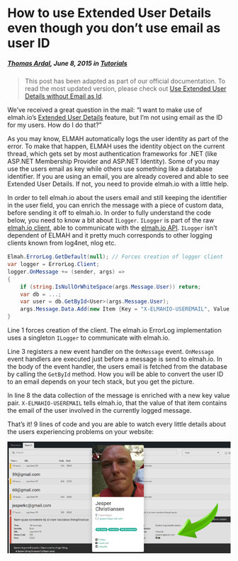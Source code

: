 # How to use Extended User Details even though you don’t use email as user ID

##### [Thomas Ardal](http://elmah.io/about/), June 8, 2015 in [Tutorials](/category/tutorials/)

> This post has been adapted as part of our official documentation. To read the most updated version, please check out [Use Extended User Details without Email as Id](http://docs.elmah.io/use-extended-user-details-without-email-as-id/).

We’ve received a great question in the mail: “I want to make use of elmah.io’s [Extended User Details](http://blog.elmah.io/extended-user-details/) feature, but I’m not using email as the ID for my users. How do I do that?”

As you may know, ELMAH automatically logs the user identity as part of the error. To make that happen, ELMAH uses the identity object on the current thread, which gets set by most authentication frameworks for .NET (like ASP.NET Membership Provider and ASP.NET Identity). Some of you may use the users email as key while others use something like a database identifier. If you are using an email, you are already covered and able to see Extended User Details. If not, you need to provide elmah.io with a little help.

In order to tell elmah.io about the users email and still keeping the identifier in the user field, you can enrich the message with a piece of custom data, before sending it off to elmah.io. In order to fully understand the code below, you need to know a bit about ```ILogger```. ```ILogger``` is part of the raw [elmah.io client](http://www.nuget.org/packages/elmah.io.client/2.0.24), able to communicate with the [elmah.io API](https://elmah.io/api/v2). ```ILogger``` isn’t dependent of ELMAH and it pretty much corresponds to other logging clients known from log4net, nlog etc.

```csharp
Elmah.ErrorLog.GetDefault(null); // Forces creation of logger client
var logger = ErrorLog.Client;
logger.OnMessage += (sender, args) =>
{
    if (string.IsNullOrWhiteSpace(args.Message.User)) return;
    var db = ...;
    var user = db.GetById<User>(args.Message.User);
    args.Message.Data.Add(new Item {Key = "X-ELMAHIO-USEREMAIL", Value = user.Email});
}
```

Line 1 forces creation of the client. The elmah.io ErrorLog implementation uses a singleton ```ILogger``` to communicate with elmah.io.

Line 3 registers a new event handler on the ```OnMessage``` event. ```OnMessage``` event handlers are executed just before a message is send to elmah.io. In the body of the event handler, the users email is fetched from the database by calling the ```GetById``` method. How you will be able to convert the user ID to an email depends on your tech stack, but you get the picture.

In line 8 the data collection of the message is enriched with a new key value pair. ```X-ELMAHIO-USEREMAIL``` tells elmah.io, that the value of that item contains the email of the user involved in the currently logged message.

That’s it! 9 lines of code and you are able to watch every little details about the users experiencing problems on your website:

![Extended User Details](images/extendeduserdetails.png)
